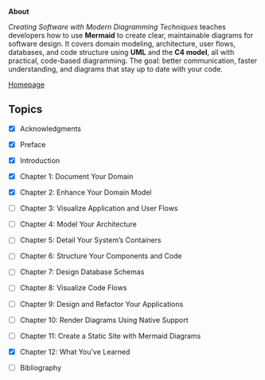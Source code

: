 **About**

*Creating Software with Modern Diagramming Techniques* teaches developers how to use **Mermaid** to create clear, maintainable diagrams for software design. It covers domain modeling, architecture, user flows, databases, and code structure using **UML** and the **C4 model**, all with practical, code-based diagramming. The goal: better communication, faster understanding, and diagrams that stay up to date with your code.

[Homepage](https://pragprog.com/titles/apdiag/creating-software-with-modern-diagramming-techniques)

## Topics

- [x] Acknowledgments
- [x] Preface
- [x] Introduction
- [x] Chapter 1: Document Your Domain
- [x] Chapter 2: Enhance Your Domain Model
- [ ] Chapter 3: Visualize Application and User Flows
- [ ] Chapter 4: Model Your Architecture
- [ ] Chapter 5: Detail Your System’s Containers
- [ ] Chapter 6: Structure Your Components and Code
- [ ] Chapter 7: Design Database Schemas
- [ ] Chapter 8: Visualize Code Flows
- [ ] Chapter 9: Design and Refactor Your Applications
- [ ] Chapter 10: Render Diagrams Using Native Support
- [ ] Chapter 11: Create a Static Site with Mermaid Diagrams
- [x] Chapter 12: What You’ve Learned
- [ ] Bibliography


